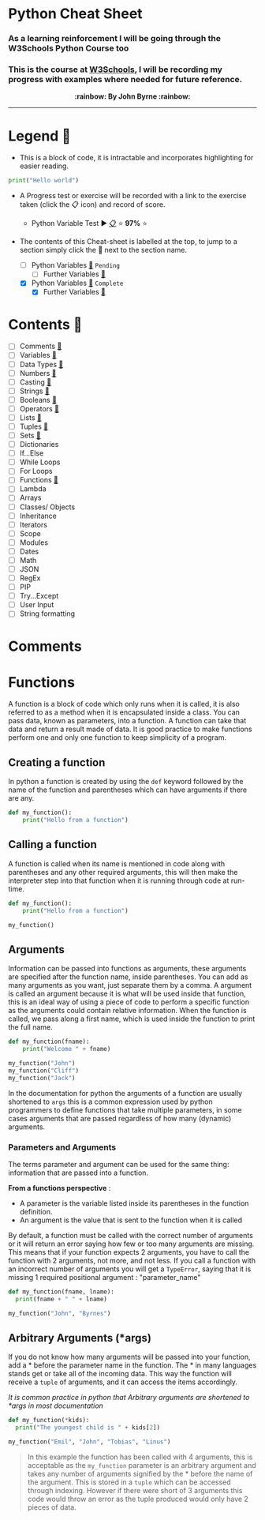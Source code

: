 # Python Cheat Sheet
### As a learning reinforcement I will be going through the W3Schools Python Course too
### This is the course at [**W3Schools**](https://www.w3schools.com/python/python_variables.asp), I will be recording my progress with examples where needed for future reference.

<div align="center" style="font-weight: bolder">:rainbow: By John Byrne :rainbow:</div> 

___

# Legend :key:
* This is a block of code, it is intractable and incorporates highlighting for easier reading.
```python
print("Hello world")  
```

* A Progress test or exercise will be recorded with a link to the exercise taken (click the :clipboard: icon) and record of score. <br>
  
    * Python Variable Test :arrow_forward: [:clipboard:](Day12_Training.md)  :star: **97%** :star:

* The contents of this Cheat-sheet is labelled at the top, to jump to a section simply click the :file_folder: next to the section name.
    - [ ] Python Variables [:file_folder:](#contents-page_facing_up) `Pending`
        - [ ] Further Variables [:file_folder:](#contents-page_facing_up)
        
    - [x] Python Variables [:file_folder:](#contents-page_facing_up) `Complete` 
        - [x] Further Variables [:file_folder:](#contents-page_facing_up)
           
# Contents :page_facing_up:
- [ ] Comments [:file_folder:](#comments)
- [ ] Variables [:file_folder:](#variables)
- [ ] Data Types [:file_folder:](#data_types)
- [ ] Numbers [:file_folder:](#numbers)
- [ ] Casting [:file_folder:](#castings)
- [ ] Strings [:file_folder:](#strings)
- [ ] Booleans [:file_folder:](#booleans)
- [ ] Operators [:file_folder:](#operators)
- [ ] Lists [:file_folder:](#lists)
- [ ] Tuples [:file_folder:](#tuples)
- [ ] Sets [:file_folder:](#sets)
- [ ] Dictionaries 
- [ ] If...Else
- [ ] While Loops
- [ ] For Loops
- [ ] Functions [:file_folder:](#functions)
- [ ] Lambda
- [ ] Arrays
- [ ] Classes/ Objects
- [ ] Inheritance
- [ ] Iterators
- [ ] Scope
- [ ] Modules
- [ ] Dates
- [ ] Math
- [ ] JSON
- [ ] RegEx
- [ ] PIP
- [ ] Try...Except
- [ ] User Input
- [ ] String formatting

# Comments

# Functions

A function is a block of code which only runs when it is called, it is also referred to as a method
when it is encapsulated inside a class. You can pass data, known as parameters, into a function. A function
can take that data and return a result made of data. It is good practice to make functions perform one
and only one function to keep simplicity of a program.

## Creating a function

In python a function is created by using the `def` keyword followed by the name of the function and parentheses which
can have arguments if there are any.

```python
def my_function():
    print("Hello from a function")
```

## Calling a function

A function is called when its name is mentioned in code along with parentheses and any other required arguments,
this will then make the interpreter step into that function when it is running through code
at run-time.

```python
def my_function():
    print("Hello from a function")

my_function() 
```

## Arguments

Information can be passed into functions as arguments, these arguments are specified after the function name, 
inside parentheses. You can add as many arguments as you want, just separate them by a comma. A argument is called an argument
because it is what will be used inside that function, this is an ideal way of using a piece of code to perform a
specific function as the arguments could contain relative information. When the function is called, we pass along a first name,
which is used inside the function to print the full name.

```python
def my_function(fname):
    print("Welcome " + fname)

my_function("John")
my_function("Cliff")
my_function("Jack")
```

In the documentation for python the arguments of a function are usually shortened to `args` this
is a common expression used by python programmers to define functions that take multiple parameters, in some
cases arguments that are passed regardless of how many (dynamic) arguments.

### Parameters and Arguments

The terms parameter and argument can be used for the same thing: information that are passed into a function.

**From a functions perspective** :

* A parameter is the variable listed inside its parentheses in the function definition.
* An argument is the value that is sent to the function when it is called

By default, a function must be called with the correct number of arguments or it will return an error saying how few or too many arguments
are missing. This means that if your function expects 2 arguments, you have to call the function with 2 arguments, not more, and not less.
If you call a function with an incorrect number of arguments you will get a `TypeError`, saying that it is
missing 1 required positional argument : "parameter_name"

```python
def my_function(fname, lname):
  print(fname + " " + lname)

my_function("John", "Byrnes") 
``` 

## Arbitrary Arguments (*args)

If you do not know how many arguments will be passed into your function, add a * before the parameter name in the function. The *
in many languages stands get or take all of the incoming data. This way the function will receive a `tuple` of arguments, and it can access the items accordingly.

_It is common practice in python that Arbitrary arguments are shortened to *args in most documentation_

```python
def my_function(*kids):
  print("The youngest child is " + kids[2])

my_function("Emil", "John", "Tobias", "Linus") 
```

> In this example the function has been called with 4 arguments, this is acceptable as the `my_function` parameter
> is an arbitrary argument and takes any number of arguments signified by the * before the name of the argument. This is
> stored in a `tuple` which can be accessed through indexing. However if there were short of 3 arguments this code would throw an error
> as the tuple produced would only have 2 pieces of data.
